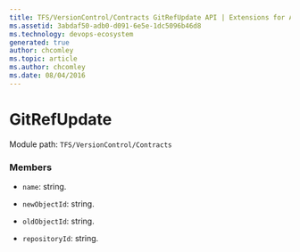 ```yaml
---
title: TFS/VersionControl/Contracts GitRefUpdate API | Extensions for Azure DevOps Services
ms.assetid: 3abdaf50-adb0-d091-6e5e-1dc5096b46d8
ms.technology: devops-ecosystem
generated: true
author: chcomley
ms.topic: article
ms.author: chcomley
ms.date: 08/04/2016
---
```


# GitRefUpdate

Module path: `TFS/VersionControl/Contracts`

### Members

* `name`: string.

* `newObjectId`: string.

* `oldObjectId`: string.

* `repositoryId`: string.
